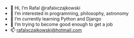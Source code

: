- 👋 Hi, I’m Rafal @rafalxczajkowski
- 👀 I’m interested in programming, philosophy, astronomy
- 🌱 I’m currently learning Python and Django
- 💞️ I’m trying to become good enough to get a job
- 📫 rafalxczajkowski@hotmail.com

<!---
xrttrx/xrttrx is a ✨ special ✨ repository because its `README.md` (this file) appears on your GitHub profile.
You can click the Preview link to take a look at your changes.
--->
